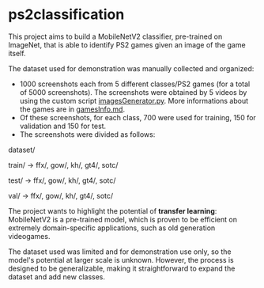 # ps2classification

This project aims to build a MobileNetV2 classifier, pre-trained on ImageNet, that is able to identify PS2 games given an image of the game itself.

The dataset used for demonstration was manually collected and organized:

- 1000 screenshots each from 5 different classes/PS2 games (for a total of 5000 screenshots). The screenshots were obtained by 5 videos by using the custom script [imagesGenerator.py](imagesGenerator.py). More informations about the games are in [gamesInfo.md](gamesInfo.md).
- Of these screenshots, for each class, 700 were used for training, 150 for validation and 150 for test.
- The screenshots were divided as follows:

dataset/

train/ → ffx/, gow/, kh/, gt4/, sotc/

test/ → ffx/, gow/, kh/, gt4/, sotc/

val/ → ffx/, gow/, kh/, gt4/, sotc/

The project wants to highlight the potential of **transfer learning**: MobileNetV2 is a pre-trained model, which is proven to be efficient on extremely domain-specific applications, such as old generation videogames.

The dataset used was limited and for demonstration use only, so the model's potential at larger scale is unknown. However, the process is designed to be generalizable, making it straightforward to expand the dataset and add new classes.

